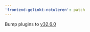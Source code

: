 ```yaml
---
'frontend-gelinkt-notuleren': patch
---
```


Bump plugins to [v32.6.0](https://github.com/lblod/ember-rdfa-editor-lblod-plugins/releases/tag/v32.6.0)
